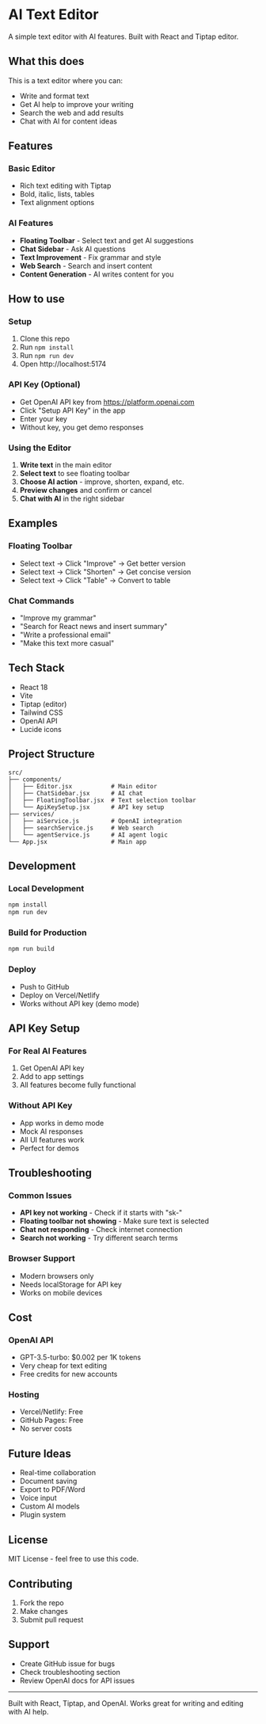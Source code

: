 # AI Text Editor

A simple text editor with AI features. Built with React and Tiptap editor.

## What this does

This is a text editor where you can:

- Write and format text
- Get AI help to improve your writing
- Search the web and add results
- Chat with AI for content ideas

## Features

### Basic Editor

- Rich text editing with Tiptap
- Bold, italic, lists, tables
- Text alignment options

### AI Features

- **Floating Toolbar** - Select text and get AI suggestions
- **Chat Sidebar** - Ask AI questions
- **Text Improvement** - Fix grammar and style
- **Web Search** - Search and insert content
- **Content Generation** - AI writes content for you

## How to use

### Setup

1. Clone this repo
2. Run `npm install`
3. Run `npm run dev`
4. Open http://localhost:5174

### API Key (Optional)

- Get OpenAI API key from https://platform.openai.com
- Click "Setup API Key" in the app
- Enter your key
- Without key, you get demo responses

### Using the Editor

1. **Write text** in the main editor
2. **Select text** to see floating toolbar
3. **Choose AI action** - improve, shorten, expand, etc.
4. **Preview changes** and confirm or cancel
5. **Chat with AI** in the right sidebar

## Examples

### Floating Toolbar

- Select text → Click "Improve" → Get better version
- Select text → Click "Shorten" → Get concise version
- Select text → Click "Table" → Convert to table

### Chat Commands

- "Improve my grammar"
- "Search for React news and insert summary"
- "Write a professional email"
- "Make this text more casual"

## Tech Stack

- React 18
- Vite
- Tiptap (editor)
- Tailwind CSS
- OpenAI API
- Lucide icons

## Project Structure

```
src/
├── components/
│   ├── Editor.jsx           # Main editor
│   ├── ChatSidebar.jsx      # AI chat
│   ├── FloatingToolbar.jsx  # Text selection toolbar
│   └── ApiKeySetup.jsx      # API key setup
├── services/
│   ├── aiService.js         # OpenAI integration
│   ├── searchService.js     # Web search
│   └── agentService.js      # AI agent logic
└── App.jsx                  # Main app
```

## Development

### Local Development

```bash
npm install
npm run dev
```

### Build for Production

```bash
npm run build
```

### Deploy

- Push to GitHub
- Deploy on Vercel/Netlify
- Works without API key (demo mode)

## API Key Setup

### For Real AI Features

1. Get OpenAI API key
2. Add to app settings
3. All features become fully functional

### Without API Key

- App works in demo mode
- Mock AI responses
- All UI features work
- Perfect for demos

## Troubleshooting

### Common Issues

- **API key not working** - Check if it starts with "sk-"
- **Floating toolbar not showing** - Make sure text is selected
- **Chat not responding** - Check internet connection
- **Search not working** - Try different search terms

### Browser Support

- Modern browsers only
- Needs localStorage for API key
- Works on mobile devices

## Cost

### OpenAI API

- GPT-3.5-turbo: $0.002 per 1K tokens
- Very cheap for text editing
- Free credits for new accounts

### Hosting

- Vercel/Netlify: Free
- GitHub Pages: Free
- No server costs

## Future Ideas

- Real-time collaboration
- Document saving
- Export to PDF/Word
- Voice input
- Custom AI models
- Plugin system

## License

MIT License - feel free to use this code.

## Contributing

1. Fork the repo
2. Make changes
3. Submit pull request

## Support

- Create GitHub issue for bugs
- Check troubleshooting section
- Review OpenAI docs for API issues

---

Built with React, Tiptap, and OpenAI. Works great for writing and editing with AI help.
